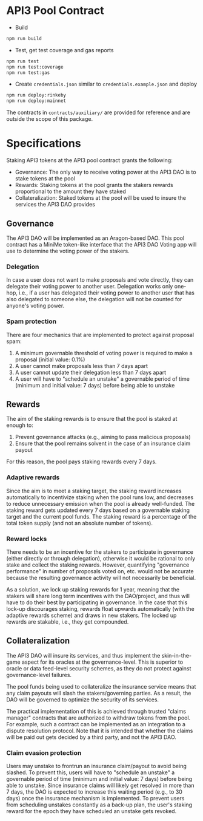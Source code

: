 # API3 Pool Contract

- Build
```sh
npm run build
```
- Test, get test coverage and gas reports
```sh
npm run test
npm run test:coverage
npm run test:gas
```
- Create `credentials.json` similar to `credentials.example.json` and deploy
```sh
npm run deploy:rinkeby
npm run deploy:mainnet
```

The contracts in `contracts/auxiliary/` are provided for reference and are outside the scope of this package.

# Specifications

Staking API3 tokens at the API3 pool contract grants the following:
- Governance: The only way to receive voting power at the API3 DAO is to stake tokens at the pool
- Rewards: Staking tokens at the pool grants the stakers rewards proportional to the amount they have staked
- Collateralization: Staked tokens at the pool will be used to insure the services the API3 DAO provides

## Governance

The API3 DAO will be implemented as an Aragon-based DAO.
This pool contract has a MiniMe token-like interface that the API3 DAO Voting app will use to determine the voting power of the stakers.

### Delegation

In case a user does not want to make proposals and vote directly, they can delegate their voting power to another user.
Delegation works only one-hop, i.e., if a user has delegated their voting power to another user that has also delegated to someone else, the delegation will not be counted for anyone's voting power.

### Spam protection

There are four mechanics that are implemented to protect against proposal spam:

1. A minimum governable threshold of voting power is required to make a proposal (initial value: 0.1%)
1. A user cannot make proposals less than 7 days apart
1. A user cannot update their delegation less than 7 days apart
1. A user will have to "schedule an unstake" a governable period of time (minimum and initial value: 7 days) before being able to unstake

## Rewards

The aim of the staking rewards is to ensure that the pool is staked at enough to:
1. Prevent governance attacks (e.g., aiming to pass malicious proposals)
1. Ensure that the pool remains solvent in the case of an insurance claim payout

For this reason, the pool pays staking rewards every 7 days.

### Adaptive rewards

Since the aim is to meet a staking target, the staking reward increases automatically to incentivize staking when the pool runs low, and decreases to reduce unnecessary emission when the pool is already well-funded.
The staking reward gets updated every 7 days based on a governable staking target and the current pool funds.
The staking reward is a percentage of the total token supply (and not an absolute number of tokens).

### Reward locks

There needs to be an incentive for the stakers to participate in governance (either directly or through delegation), otherwise it would be rational to only stake and collect the staking rewards.
However, quantifying "governance performance" in number of proposals voted on, etc. would not be accurate because the resulting governance activity will not necessarily be beneficial.

As a solution, we lock up staking rewards for 1 year, meaning that the stakers will share long term incentives with the DAO/project, and thus will have to do their best by participating in governance.
In the case that this lock-up discourages staking, rewards float upwards automatically (with the adaptive rewards scheme) and draws in new stakers.
The locked up rewards are stakable, i.e., they get compounded.

## Collateralization

The API3 DAO will insure its services, and thus implement the skin-in-the-game aspect for its oracles at the governance-level.
This is superior to oracle or data feed-level security schemes, as they do not protect against governance-level failures.

The pool funds being used to collateralize the insurance service means that any claim payouts will slash the stakers/governing parties.
As a result, the DAO will be governed to optimize the security of its services.

The practical implementation of this is achieved through trusted "claims manager" contracts that are authorized to withdraw tokens from the pool.
For example, such a contract can be implemented as an integration to a dispute resolution protocol.
Note that it is intended that whether the claims will be paid out gets decided by a third party, and not the API3 DAO.

### Claim evasion protection

Users may unstake to frontrun an insurance claim/payout to avoid being slashed.
To prevent this, users will have to "schedule an unstake" a governable period of time (minimum and initial value: 7 days) before being able to unstake.
Since insurance claims will likely get resolved in more than 7 days, the DAO is expected to increase this waiting period (e.g., to 30 days) once the insurance mechanism is implemented.
To prevent users from scheduling unstakes constantly as a back-up plan, the user's staking reward for the epoch they have scheduled an unstake gets revoked.

